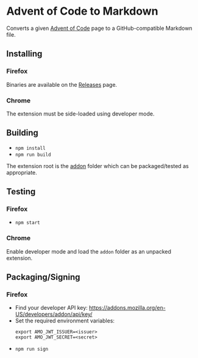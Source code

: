 # Advent of Code to Markdown
Converts a given [Advent of Code](https://adventofcode.com) page to a
GitHub-compatible Markdown file.

## Installing

### Firefox

Binaries are available on the [Releases](https://github.com/kfarnung/aoc-to-markdown/releases) page.

### Chrome

The extension must be side-loaded using developer mode.

## Building

 - `npm install`
 - `npm run build`

The extension root is the [addon](addon/) folder which can be packaged/tested
as appropriate.

## Testing

### Firefox

- `npm start`

### Chrome

Enable developer mode and load the `addon` folder as an unpacked extension.

## Packaging/Signing

### Firefox

- Find your developer API key: https://addons.mozilla.org/en-US/developers/addon/api/key/
- Set the required environment variables:
  ```
  export AMO_JWT_ISSUER=<issuer>
  export AMO_JWT_SECRET=<secret>
  ```
- `npm run sign`
